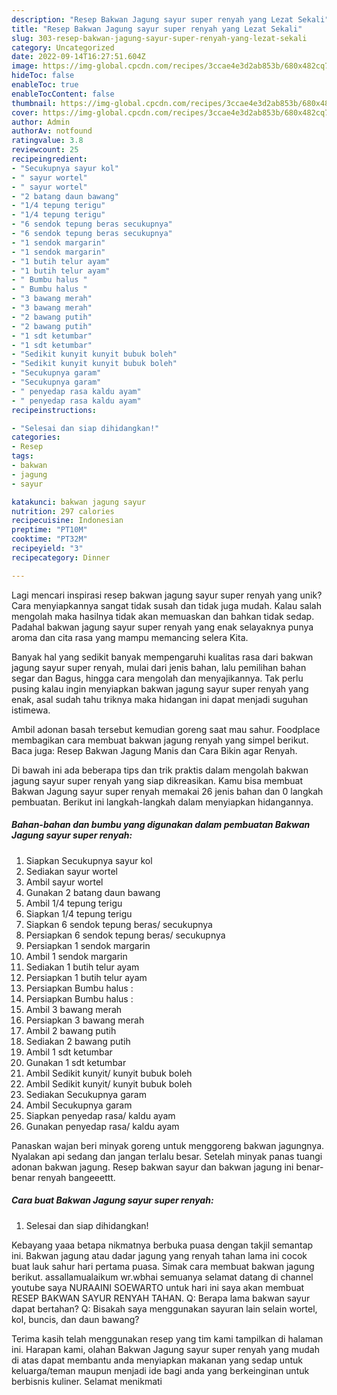 ```yaml
---
description: "Resep Bakwan Jagung sayur super renyah yang Lezat Sekali"
title: "Resep Bakwan Jagung sayur super renyah yang Lezat Sekali"
slug: 303-resep-bakwan-jagung-sayur-super-renyah-yang-lezat-sekali
category: Uncategorized
date: 2022-09-14T16:27:51.604Z
image: https://img-global.cpcdn.com/recipes/3ccae4e3d2ab853b/680x482cq70/bakwan-jagung-sayur-super-renyah-foto-resep-utama.jpg
hideToc: false
enableToc: true
enableTocContent: false
thumbnail: https://img-global.cpcdn.com/recipes/3ccae4e3d2ab853b/680x482cq70/bakwan-jagung-sayur-super-renyah-foto-resep-utama.jpg
cover: https://img-global.cpcdn.com/recipes/3ccae4e3d2ab853b/680x482cq70/bakwan-jagung-sayur-super-renyah-foto-resep-utama.jpg
author: Admin
authorAv: notfound
ratingvalue: 3.8
reviewcount: 25
recipeingredient:
- "Secukupnya sayur kol"
- " sayur wortel"
- " sayur wortel"
- "2 batang daun bawang"
- "1/4 tepung terigu"
- "1/4 tepung terigu"
- "6 sendok tepung beras secukupnya"
- "6 sendok tepung beras secukupnya"
- "1 sendok margarin"
- "1 sendok margarin"
- "1 butih telur ayam"
- "1 butih telur ayam"
- " Bumbu halus "
- " Bumbu halus "
- "3 bawang merah"
- "3 bawang merah"
- "2 bawang putih"
- "2 bawang putih"
- "1 sdt ketumbar"
- "1 sdt ketumbar"
- "Sedikit kunyit kunyit bubuk boleh"
- "Sedikit kunyit kunyit bubuk boleh"
- "Secukupnya garam"
- "Secukupnya garam"
- " penyedap rasa kaldu ayam"
- " penyedap rasa kaldu ayam"
recipeinstructions:

- "Selesai dan siap dihidangkan!"
categories:
- Resep
tags:
- bakwan
- jagung
- sayur

katakunci: bakwan jagung sayur 
nutrition: 297 calories
recipecuisine: Indonesian
preptime: "PT10M"
cooktime: "PT32M"
recipeyield: "3"
recipecategory: Dinner

---
```





Lagi mencari inspirasi resep bakwan jagung sayur super renyah yang unik? Cara menyiapkannya sangat tidak susah dan tidak juga mudah. Kalau salah mengolah maka hasilnya tidak akan memuaskan dan bahkan tidak sedap. Padahal bakwan jagung sayur super renyah yang enak selayaknya punya aroma dan cita rasa yang mampu memancing selera Kita.





Banyak hal yang sedikit banyak mempengaruhi kualitas rasa dari bakwan jagung sayur super renyah, mulai dari jenis bahan, lalu pemilihan bahan segar dan Bagus, hingga cara mengolah dan menyajikannya. Tak perlu pusing kalau ingin menyiapkan bakwan jagung sayur super renyah yang enak,      asal sudah tahu triknya maka hidangan ini dapat menjadi suguhan istimewa.














Ambil adonan basah tersebut kemudian goreng saat mau sahur. Foodplace membagikan cara membuat bakwan jagung renyah yang simpel berikut. Baca juga: Resep Bakwan Jagung Manis dan Cara Bikin agar Renyah.






Di bawah ini ada beberapa tips dan trik praktis dalam mengolah bakwan jagung sayur super renyah yang siap dikreasikan. Kamu bisa membuat Bakwan Jagung sayur super renyah memakai 26 jenis bahan dan 0 langkah pembuatan. Berikut ini langkah-langkah dalam menyiapkan hidangannya.

<!--inarticleads1-->

##### Bahan-bahan dan bumbu yang digunakan dalam pembuatan Bakwan Jagung sayur super renyah:

1. Siapkan Secukupnya sayur kol
1. Sediakan  sayur wortel
1. Ambil  sayur wortel
1. Gunakan 2 batang daun bawang
1. Ambil 1/4 tepung terigu
1. Siapkan 1/4 tepung terigu
1. Siapkan 6 sendok tepung beras/ secukupnya
1. Persiapkan 6 sendok tepung beras/ secukupnya
1. Persiapkan 1 sendok margarin
1. Ambil 1 sendok margarin
1. Sediakan 1 butih telur ayam
1. Persiapkan 1 butih telur ayam
1. Persiapkan  Bumbu halus :
1. Persiapkan  Bumbu halus :
1. Ambil 3 bawang merah
1. Persiapkan 3 bawang merah
1. Ambil 2 bawang putih
1. Sediakan 2 bawang putih
1. Ambil 1 sdt ketumbar
1. Gunakan 1 sdt ketumbar
1. Ambil Sedikit kunyit/ kunyit bubuk boleh
1. Ambil Sedikit kunyit/ kunyit bubuk boleh
1. Sediakan Secukupnya garam
1. Ambil Secukupnya garam
1. Siapkan  penyedap rasa/ kaldu ayam
1. Gunakan  penyedap rasa/ kaldu ayam


Panaskan wajan beri minyak goreng untuk menggoreng bakwan jagungnya. Nyalakan api sedang dan jangan terlalu besar. Setelah minyak panas tuangi adonan bakwan jagung. Resep bakwan sayur dan bakwan jagung ini benar-benar renyah bangeeettt. 

<!--inarticleads2-->

##### Cara buat Bakwan Jagung sayur super renyah:


1. Selesai dan siap dihidangkan!

Kebayang yaaa betapa nikmatnya berbuka puasa dengan takjil semantap ini. Bakwan jagung atau dadar jagung yang renyah tahan lama ini cocok buat lauk sahur hari pertama puasa. Simak cara membuat bakwan jagung berikut. assallamualaikum wr.wbhai semuanya selamat datang di channel youtube saya NURAAINI SOEWARTO untuk hari ini saya akan membuat RESEP BAKWAN SAYUR RENYAH TAHAN. Q: Berapa lama bakwan sayur dapat bertahan? Q: Bisakah saya menggunakan sayuran lain selain wortel, kol, buncis, dan daun bawang? 

Terima kasih telah menggunakan resep yang tim kami tampilkan di halaman ini. Harapan kami, olahan Bakwan Jagung sayur super renyah yang mudah di atas dapat membantu anda menyiapkan makanan yang sedap untuk keluarga/teman maupun menjadi ide bagi anda yang berkeinginan untuk berbisnis kuliner. Selamat menikmati
